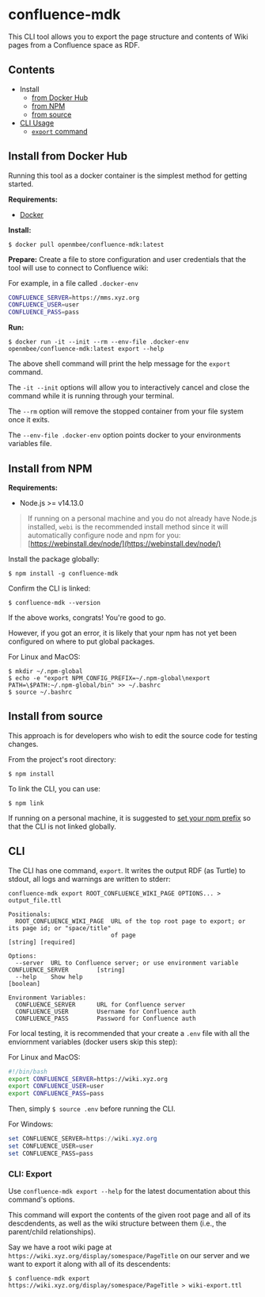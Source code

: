 # confluence-mdk

This CLI tool allows you to export the page structure and contents of Wiki pages from a Confluence space as RDF.

## Contents
 - Install
   - [from Docker Hub](#install-from-docker-hub)
   - [from NPM](#install-from-npm)
   - [from source](#install-from-source)
 - [CLI Usage](#cli)
   - [`export` command](#cli-export)


## Install from Docker Hub

Running this tool as a docker container is the simplest method for getting started.

**Requirements:**
 - [Docker](https://www.docker.com/get-started)

**Install:**
```console
$ docker pull openmbee/confluence-mdk:latest
```

**Prepare:**
Create a file to store configuration and user credentials that the tool will use to connect to Confluence wiki:

For example, in a file called `.docker-env`
```bash
CONFLUENCE_SERVER=https://mms.xyz.org
CONFLUENCE_USER=user
CONFLUENCE_PASS=pass
```

**Run:**
```console
$ docker run -it --init --rm --env-file .docker-env openmbee/confluence-mdk:latest export --help
```

The above shell command will print the help message for the `export` command.

The `-it --init` options will allow you to interactively cancel and close the command while it is running through your terminal.

The `--rm` option will remove the stopped container from your file system once it exits.

The `--env-file .docker-env` option points docker to your environments variables file.



## Install from NPM

**Requirements:**
 - Node.js >= v14.13.0

> If running on a personal machine and you do not already have Node.js installed, `webi` is the recommended install method since it will automatically configure node and npm for you:
[https://webinstall.dev/node/](https://webinstall.dev/node/)


Install the package globally:

```console
$ npm install -g confluence-mdk
```

Confirm the CLI is linked:

```console
$ confluence-mdk --version
```

If the above works, congrats! You're good to go.

However, if you got an error, it is likely that your npm has not yet been configured on where to put global packages.

For Linux and MacOS:
```
$ mkdir ~/.npm-global
$ echo -e "export NPM_CONFIG_PREFIX=~/.npm-global\nexport PATH=\$PATH:~/.npm-global/bin" >> ~/.bashrc
$ source ~/.bashrc
```


## Install from source

This approach is for developers who wish to edit the source code for testing changes.

From the project's root directory:
```console
$ npm install
```

To link the CLI, you can use:
```console
$ npm link
```

If running on a personal machine, it is suggested to [set your npm prefix](https://stackoverflow.com/a/23889603/14284216) so that the CLI is not linked globally.

## CLI

The CLI has one command, `export`. It writes the output RDF (as Turtle) to stdout, all logs and warnings are written to stderr:

```console
confluence-mdk export ROOT_CONFLUENCE_WIKI_PAGE OPTIONS... > output_file.ttl

Positionals:
  ROOT_CONFLUENCE_WIKI_PAGE  URL of the top root page to export; or its page id; or "space/title"
                             of page                                            [string] [required]

Options:
  --server  URL to Confluence server; or use environment variable CONFLUENCE_SERVER        [string]
  --help    Show help                                                                     [boolean]

Environment Variables:
  CONFLUENCE_SERVER      URL for Confluence server
  CONFLUENCE_USER        Username for Confluence auth
  CONFLUENCE_PASS        Password for Confluence auth
```

For local testing, it is recommended that your create a `.env` file with all the enviornment variables (docker users skip this step):

For Linux and MacOS:
```bash
#!/bin/bash
export CONFLUENCE_SERVER=https://wiki.xyz.org
export CONFLUENCE_USER=user
export CONFLUENCE_PASS=pass
```

Then, simply `$ source .env` before running the CLI.

For Windows:
```powershell
set CONFLUENCE_SERVER=https://wiki.xyz.org
set CONFLUENCE_USER=user
set CONFLUENCE_PASS=pass
```

### CLI: Export

Use `confluence-mdk export --help` for the latest documentation about this command's options.

This command will export the contents of the given root page and all of its descdendents, as well as the wiki structure between them (i.e., the parent/child relationships).

Say we have a root wiki page at `https://wiki.xyz.org/display/somespace/PageTitle` on our server and we want to export it along with all of its descendents:
```console
$ confluence-mdk export https://wiki.xyz.org/display/somespace/PageTitle > wiki-export.ttl
```
